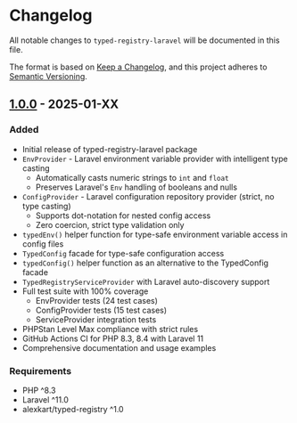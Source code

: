 # Changelog

All notable changes to `typed-registry-laravel` will be documented in this file.

The format is based on [Keep a Changelog](https://keepachangelog.com/en/1.0.0/),
and this project adheres to [Semantic Versioning](https://semver.org/spec/v2.0.0.html).

## [1.0.0] - 2025-01-XX

### Added
- Initial release of typed-registry-laravel package
- `EnvProvider` - Laravel environment variable provider with intelligent type casting
  - Automatically casts numeric strings to `int` and `float`
  - Preserves Laravel's `Env` handling of booleans and nulls
- `ConfigProvider` - Laravel configuration repository provider (strict, no type casting)
  - Supports dot-notation for nested config access
  - Zero coercion, strict type validation only
- `typedEnv()` helper function for type-safe environment variable access in config files
- `TypedConfig` facade for type-safe configuration access
- `typedConfig()` helper function as an alternative to the TypedConfig facade
- `TypedRegistryServiceProvider` with Laravel auto-discovery support
- Full test suite with 100% coverage
  - EnvProvider tests (24 test cases)
  - ConfigProvider tests (15 test cases)
  - ServiceProvider integration tests
- PHPStan Level Max compliance with strict rules
- GitHub Actions CI for PHP 8.3, 8.4 with Laravel 11
- Comprehensive documentation and usage examples

### Requirements
- PHP ^8.3
- Laravel ^11.0
- alexkart/typed-registry ^1.0

[1.0.0]: https://github.com/alexkart/typed-registry-laravel/releases/tag/v1.0.0

